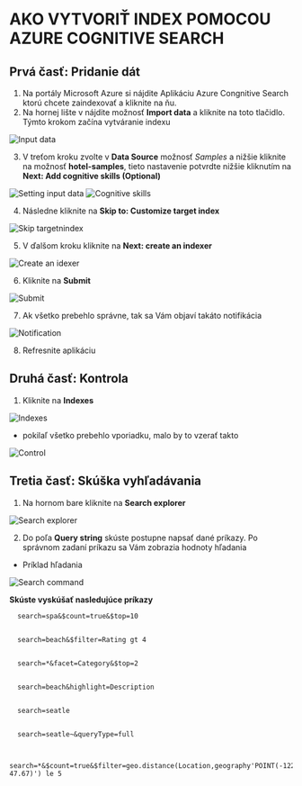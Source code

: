 # AKO VYTVORIŤ INDEX POMOCOU AZURE COGNITIVE SEARCH


## Prvá časť: Pridanie dát

1. Na portály Microsoft Azure si nájdite Aplikáciu Azure Congnitive Search ktorú chcete zaindexovať a kliknite na ňu. 
2. Na hornej lište v nájdite možnosť **Import data** a kliknite na toto tlačidlo. Týmto krokom začína vytváranie indexu

![Input data](https://github.com/michal552703/Vedecky-projekt/blob/main/tutorials/img/creat_input_data.png)

3. V treťom kroku zvolte v **Data Source** možnosť _Samples_ a nižšie kliknite na možnosť **hotel-samples**, tieto nastavenie potvrdte nižšie kliknutím na 
**Next: Add cognitive skills (Optional)**

![Setting input data](https://github.com/michal552703/Vedecky-projekt/blob/main/tutorials/img/settong_input_data.png)
![Cognitive skills](https://github.com/michal552703/Vedecky-projekt/blob/main/tutorials/img/cognitive_skills.png)

4. Následne kliknite na **Skip to: Customize target index**

![Skip targetnindex](https://github.com/michal552703/Vedecky-projekt/blob/main/tutorials/img/skip_target_index.png)

5. V ďalšom kroku kliknite na **Next: create an indexer**

![Create an idexer](https://github.com/michal552703/Vedecky-projekt/blob/main/tutorials/img/create_an_indexer.png)

6. Kliknite na **Submit**

![Submit](https://github.com/michal552703/Vedecky-projekt/blob/main/tutorials/img/submit.png)

7. Ak všetko prebehlo správne, tak sa Vám objaví takáto notifikácia

![Notification](https://github.com/michal552703/Vedecky-projekt/blob/main/tutorials/img/notification_2.png)

8. Refresnite aplikáciu 


## Druhá časť: Kontrola

1. Kliknite na **Indexes**

![Indexes](https://github.com/michal552703/Vedecky-projekt/blob/main/tutorials/img/indexes.png)

- pokilaľ všetko prebehlo vporiadku, malo by to vzerať takto

![Control](https://github.com/michal552703/Vedecky-projekt/blob/main/tutorials/img/control.png)


## Tretia časť: Skúška vyhľadávania

1. Na hornom bare kliknite na **Search explorer**

![Search explorer](https://github.com/michal552703/Vedecky-projekt/blob/main/tutorials/img/search_explorer.png)

2. Do poľa **Query string** skúste postupne napsať dané príkazy. Po správnom zadaní príkazu sa Vám zobrazia hodnoty hľadania
- Príklad hľadania

![Search command](https://github.com/michal552703/Vedecky-projekt/blob/main/tutorials/img/search_command.png)

**Skúste vyskúšať nasledujúce príkazy**

      search=spa&$count=true&$top=10
      
      
      search=beach&$filter=Rating gt 4
      
      
      search=*&facet=Category&$top=2
      
      
      search=beach&highlight=Description
      
      
      search=seatle
      
      
      search=seatle~&queryType=full
      
      
      search=*&$count=true&$filter=geo.distance(Location,geography'POINT(-122.12 47.67)') le 5

